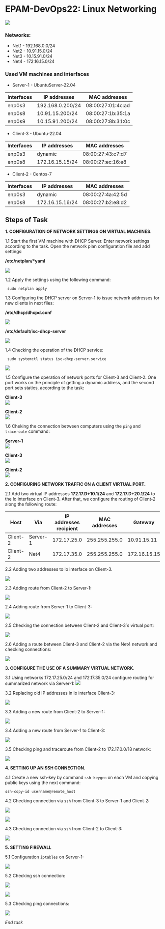 
# EPAM-DevOps22: Linux Networking
![](https://github.com/olsydor/EPAM-OnlineUA-Cloud-DevOps-Fundamentals-Autumn-2022/tree/main/task_3_Networks_using_Linux/prntscrn/Task_Linux_Net.png)

### Networks:
+ Net1 - 192.168.0.0/24
+ Net2 - 10.91.15.0/24
+ Net3 - 10.15.91.0/24
+ Net4 - 172.16.15.0/24
### Used VM machines and interfaces
- Server-1 - UbuntuServer-22.04

| Interfaces | IP addresses | MAC addresses |
| ------------- | ------------- | ----------|
| enp0s3 | 192.168.0.200/24 | 08:00:27:01:4c:ad |
| enp0s8 | 10.91.15.200/24 | 08:00:27:1b:35:1a |
| enp0s9 | 10.15.91.200/24 | 08:00:27:8b:31:0c |

- Client-3 - Ubuntu-22.04

| Interfaces | IP addresses | MAC addresses |
| ------------- | ------------- | ----------|
| enp0s3 | dynamic | 08:00:27:43:c7:d7 |
| enp0s8 | 172.16.15.15/24 | 08:00:27:ec:16:e8 |

- Client-2 - Centos-7

| Interfaces | IP addresses | MAC addresses |
| ------------- | ------------- | ----------|
| enp0s3 |dynamic | 08:00:27:4a:42:5d |
| enp0s8 | 172.16.15.16/24 | 08:00:27:b2:e8:d2 |

## Steps of Task
**1. СONFIGURATION OF NETWORK SETTINGS ON VIRTUAL MACHINES.**

1.1 Start the first VM machine with DHCP Server. Enter network settings according to the task. Open the network plan configuration file and add settings:</br>

__/etc/netplan/*yaml__</br>

![](https://github.com/olsydor/EPAM-OnlineUA-Cloud-DevOps-Fundamentals-Autumn-2022/tree/main/task_3_Networks_using_Linux/prntscrn/Server-netplan.png)

1.2  Apply the settings using the following command:
```
 sudo netplan apply
```
1.3 Сonfiguring the DHCP server on Server-1 to issue network addresses for new clients in next files:</br>

__/etc/dhcp/dhcpd.conf__</br>

![](https://github.com/olsydor/EPAM-OnlineUA-Cloud-DevOps-Fundamentals-Autumn-2022/tree/main/task_3_Networks_using_Linux/prntscrn/Server-dhcpd.png)

__/etc/default/isc-dhcp-server__</br>

![](/Server-isc.png)

1.4 Checking the operation of the DHCP service:

```
 sudo systemctl status isc-dhcp-server.service
```
![](https://github.com/olsydor/EPAM-OnlineUA-Cloud-DevOps-Fundamentals-Autumn-2022/tree/main/task_3_Networks_using_Linux/prntscrn/Server-DHCP-service.png)

1.5 Сonfigure the operation of network ports for Client-3 and Client-2. One port works on the principle of getting a dynamic address, and the second port sets statics, according to the task:</br>

__Client-3__</br>
![](/client3-ip-addresses.png)</br>

__Client-2__</br>
![](https://github.com/olsydor/EPAM-OnlineUA-Cloud-DevOps-Fundamentals-Autumn-2022/tree/main/task_3_Networks_using_Linux/prntscrn/client2-ip-addresses.png)

1.6 Сheking the connection between computers using the `ping` and `traceroute` command:

__Server-1__</br>
![](https://github.com/olsydor/EPAM-OnlineUA-Cloud-DevOps-Fundamentals-Autumn-2022/tree/main/task_3_Networks_using_Linux/prntscrn/Server-ping-traceroute.png)

__Client-3__</br>
![](https://github.com/olsydor/EPAM-OnlineUA-Cloud-DevOps-Fundamentals-Autumn-2022/tree/main/task_3_Networks_using_Linux/prntscrn/client3-ping-traceroute.png)

__Client-2__</br>
![](https://github.com/olsydor/EPAM-OnlineUA-Cloud-DevOps-Fundamentals-Autumn-2022/tree/main/task_3_Networks_using_Linux/prntscrn/client2-ping-traceroute.png)

**2. CONFIGURING NETWORK TRAFFIC ON A CLIENT VIRTUAL PORT.** </br>

2.1 Add two virtual IP addresses **172.17.D+10.1/24** and **172.17.D+20.1/24** to the lo interface on Client-3. After that, we configure the routing of Client-2 along the following route:

| Host |  Via |IP addresses recipient| MAC addresses | Gateway |
| ---------| ------------- | ----------| ----------| ----------| 
| Client-2 |  Server-1|172.17.25.0 | 255.255.255.0 | 10.91.15.11 |
| Client-2 | Net4 | 172.17.35.0 | 255.255.255.0 |  172.16.15.15 |

2.2 Adding two addresses to lo interface on Client-3.</br>

![](https://github.com/olsydor/EPAM-OnlineUA-Cloud-DevOps-Fundamentals-Autumn-2022/tree/main/task_3_Networks_using_Linux/prntscrn/Add-2-virtual-ip-client-1.png)

2.3 Adding route from Client-2 to Server-1:</br>

![](https://github.com/olsydor/EPAM-OnlineUA-Cloud-DevOps-Fundamentals-Autumn-2022/tree/main/task_3_Networks_using_Linux/prntscrn/Add-route-Client2.png)

2.4 Adding route from Server-1 to Client-3:</br>

![](https://github.com/olsydor/EPAM-OnlineUA-Cloud-DevOps-Fundamentals-Autumn-2022/tree/main/task_3_Networks_using_Linux/prntscrn/Add-route-Server.png) 

2.5 Checking the connection between Client-2 and Client-3`s virtual port:</br>

![](https://github.com/olsydor/EPAM-OnlineUA-Cloud-DevOps-Fundamentals-Autumn-2022/tree/main/task_3_Networks_using_Linux/prntscrn/Ping-route-Client-2.png)

2.6 Adding a route between Client-3 and Client-2 via the Net4 network and checking connections:</br>

![](https://github.com/olsydor/EPAM-OnlineUA-Cloud-DevOps-Fundamentals-Autumn-2022/tree/main/task_3_Networks_using_Linux/prntscrn/Add-route-via-Net4.png)

**3. CONFIGURE THE USE OF A SUMMARY VIRTUAL NETWORK.**

3.1 Using networks 172.17.25.0/24 and 172.17.35.0/24 configure routing for summarized network via Server-1:
![](https://github.com/olsydor/EPAM-OnlineUA-Cloud-DevOps-Fundamentals-Autumn-2022/tree/main/task_3_Networks_using_Linux/prntscrn/Summarized%20network.png)

3.2 Replacing old IP addresses in lo interface Client-3:

![](https://github.com/olsydor/EPAM-OnlineUA-Cloud-DevOps-Fundamentals-Autumn-2022/tree/main/task_3_Networks_using_Linux/prntscrn/Set%20IP%20address%20Client3.png)

3.3 Adding a new route from Client-2 to Server-1:

![](https://github.com/olsydor/EPAM-OnlineUA-Cloud-DevOps-Fundamentals-Autumn-2022/tree/main/task_3_Networks_using_Linux/prntscrn/Add-new-route-Client2.png)

3.4 Adding a new route from Server-1 to Client-3:</br>

![](https://github.com/olsydor/EPAM-OnlineUA-Cloud-DevOps-Fundamentals-Autumn-2022/tree/main/task_3_Networks_using_Linux/prntscrn/Add-new-route-Server.png)

3.5 Сhecking ping and traceroute from Client-2 to 172.17.0.0/18 network:

![](https://github.com/olsydor/EPAM-OnlineUA-Cloud-DevOps-Fundamentals-Autumn-2022/tree/main/task_3_Networks_using_Linux/prntscrn/Cheking-new-ping.png)

**4. SETTING UP AN SSH CONNECTION.**

4.1 Create a new ssh-key by command `ssh-keygen` on each VM and copying public keys using the next command:
```
ssh-copy-id username@remote_host
```

4.2 Checking connection via `ssh` from Client-3 to Server-1 and Client-2:</br>

![](https://github.com/olsydor/EPAM-OnlineUA-Cloud-DevOps-Fundamentals-Autumn-2022/tree/main/task_3_Networks_using_Linux/prntscrn/Client-1-Server-1%20(ssh).png)

![](https://github.com/olsydor/EPAM-OnlineUA-Cloud-DevOps-Fundamentals-Autumn-2022/tree/main/task_3_Networks_using_Linux/prntscrn/Client-1-Client-2%20(ssh).png)

4.3 Checking connection via `ssh` from Client-2 to Client-3:</br>

![](https://github.com/olsydor/EPAM-OnlineUA-Cloud-DevOps-Fundamentals-Autumn-2022/tree/main/task_3_Networks_using_Linux/prntscrn/Client-2-Client-1(ssh).png)

**5. SETTING FIREWALL**

5.1 Configuration `iptables` on Server-1:

![](https://github.com/olsydor/EPAM-OnlineUA-Cloud-DevOps-Fundamentals-Autumn-2022/tree/main/task_3_Networks_using_Linux/prntscrn/IP-tables-Server.png)

5.2 Checking ssh connection:

![](https://github.com/olsydor/EPAM-OnlineUA-Cloud-DevOps-Fundamentals-Autumn-2022/tree/main/task_3_Networks_using_Linux/prntscrn/Client-1-Server-1-new-(ssh).png)

![](https://github.com/olsydor/EPAM-OnlineUA-Cloud-DevOps-Fundamentals-Autumn-2022/tree/main/task_3_Networks_using_Linux/prntscrn/Client2-Server(den).png)

5.3 Checking ping connections:

![](https://github.com/olsydor/EPAM-OnlineUA-Cloud-DevOps-Fundamentals-Autumn-2022/tree/main/task_3_Networks_using_Linux/prntscrn/Checking-Ping-Clien2.png)

*End task*

